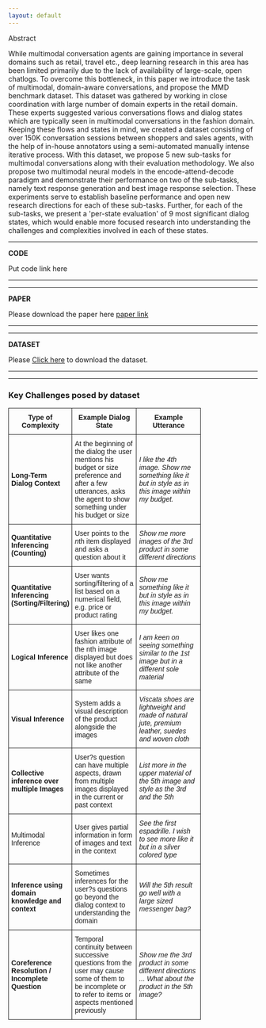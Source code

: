 ```yaml
---
layout: default
---
```



<div class="panel panel-default">
  <div class="panel-heading">Abstract</div>
<div class="panel-body">

While multimodal conversation agents are gaining importance in several domains such as retail, travel etc., deep learning research in this area has been limited primarily due to the lack of availability of large-scale, open chatlogs. To overcome this bottleneck, in this paper we introduce the task of multimodal, domain-aware conversations, and propose the MMD benchmark dataset. This dataset was gathered by working in close coordination with large number of domain experts in the retail domain. These experts suggested various conversations flows and dialog states which are typically seen in multimodal conversations in the fashion domain. Keeping these flows and states in mind, we created a dataset consisting of over 150K conversation sessions between shoppers and sales agents, with the help of in-house annotators using a semi-automated manually intense iterative process. 
With this dataset, we propose 5 new sub-tasks for multimodal conversations along with their evaluation methodology. We also propose two multimodal neural models in the encode-attend-decode paradigm and demonstrate their performance on two of the sub-tasks, namely text response generation and best image response selection. These experiments serve to establish baseline performance and open new research directions for each of these sub-tasks. Further, for each of the sub-tasks, we present a 'per-state evaluation' of 9 most significant dialog states, which would enable more focused research into understanding the challenges and complexities involved in each of these states.
</div>
</div>

---
**CODE**
<div class='row section highlight'>
  <div class='col-xs-10 col-xs-offset-1'>
Put code link here
  </div>
</div>

---
---
**PAPER**

<!-- Put paper arxiv link here -->
Please download the paper here [paper link](paper.pdf)

---
---
**DATASET**

Please [Click here]({{site.baseurl}}/download/) to download the dataset.

---
---

### Key Challenges posed by dataset

<style type="text/css">
.tg  {border-collapse:collapse;border-spacing:0;}
.tg td{font-family:Arial, sans-serif;font-size:14px;padding:10px 5px;border-style:solid;border-width:1px;overflow:hidden;word-break:normal;}
.tg th{font-family:Arial, sans-serif;font-size:14px;font-weight:normal;padding:10px 5px;border-style:solid;border-width:1px;overflow:hidden;word-break:normal;}
.tg .tg-yw4l{vertical-align:top}
</style>
<table class="tg">
  <col width="80">
  <col width="130">
  <col width="130">
  <tr>
    <th class="tg-031e"><b>Type of Complexity</b></th>
    <th class="tg-031e"><b>Example Dialog State</b></th>
    <th class="tg-031e"><b>Example Utterance</b></th>
  </tr>
  <tr>
     <td class="tg-031e"><b>Long-Term Dialog Context</b></td>
     <td class="tg-031e">At the beginning of the dialog the user mentions his budget or size preference and after a few utterances, asks the agent to show something under his budget or size</td>
     <td class="tg-031e"><i>I like the 4th image. Show me something like it but in style as in this image within my budget.</i></td>
  </tr>  
  <tr> 
     <td class="tg-031e"><b>Quantitative Inferencing (Counting)</b></td>
     <td class="tg-031e">User points to the <i>n</i>th item displayed and asks a question about it</td>
     <td class="tg-031e"><i>Show me more images of the 3rd product in some different directions</i></td>
   </tr>
   <tr>  
     <td class="tg-031e"><b>Quantitative Inferencing (Sorting/Filtering)</b></td>
     <td class="tg-031e">User wants sorting/filtering of a list based on a numerical field, e.g. price or product rating</td>
     <td class="tg-031e"><i>Show me something like it but in style as in this image within my budget.</i></td>
   </tr>
   <tr>
       <td class="tg-031e"><b>Logical Inference</b></td>
       <td class="tg-031e">User likes one fashion attribute of the nth image displayed but does not like another attribute of the same</td>
       <td class="tg-031e"><i>I am keen on seeing something similar to the 1st image but in a different sole material</i></td>
   </tr>
   <tr>
   	<td class="tg-031e"><b>Visual Inference</b></td>
	<td class="tg-031e">System adds a visual description of the product alongside the images</td>
	<td class="tg-031e"><i>Viscata shoes are lightweight and made of natural jute, premium leather, suedes and woven cloth</i></td>
   </tr>
   <tr>
   	<td class="tg-031e"><b>Collective inference over multiple Images</b></td>
	<td class="tg-031e">User?s question can have multiple aspects, drawn from multiple images displayed in the current or past context</td>
	<td class="tg-031e"><i>List more in the upper material of the 5th image and style as the 3rd and the 5th</i></td>
  </tr>
  <tr>
  	<td class="tg-031e">	Multimodal Inference</b></td>
	<td class="tg-031e">User gives partial information in form of images and text in the context</td>
	<td class="tg-031e"><i>See the first espadrille. I wish to see more like it but in a silver colored type</i></td>
  </tr>
  <tr>	
	<td class="tg-031e"><b>Inference using domain knowledge and context</b></td>
	<td class="tg-031e">Sometimes inferences for the user?s questions go beyond the dialog context to understanding the domain</td>
	<td class="tg-031e"><i>Will the 5th result go well with a large sized messenger bag?</i></td>
  <tr>
  	<td class-"tg-031e"><b>Coreference Resolution / Incomplete Question</b></td>
	<td class="tg-031e">Temporal continuity between successive questions from the user may cause some of them to be incomplete or to refer to items or aspects mentioned previously</td>
	<td class="tg-031e"><i>Show me the 3rd product in some different directions ... What about the product in the 5th image?</i></td>
  </tr>
</table>  

